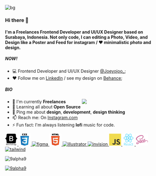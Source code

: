 
![bg](https://github.com/9Alpha9/9Alpha9/assets/45790050/439e3e81-6ea2-480a-9685-3a233c26f9f4)
### Hi there 👋
#### I'm a  Freelances Frontend Developer and UI/UX Designer based on Surabaya, Indonesia. Not only code, I can editing a Photo, Video, and Design like a Poster and Feed for instagram / ❤️ minimalistic photo and design.
##### NOW!

- 💻 Frontend Developer and UI/UX Designer [@Joeyojoo_](https://www.instagram.com/joeyojoo_/);
- ❤️ Follow me on [LinkedIn](https://www.linkedin.com/in/gilang-ramadhan-9544851aa/) / see my design on [Behance](https://www.behance.net/gilangalfii);

##### BIO
[<img align="right" width="50%" src="https://github-readme-stats-ouuan.vercel.app/api?username=9Alpha9&theme=dark&show_icons=true">](https://metrics.lecoq.io/9Alpha9)

- 🏢 I'm currently **Freelances**
- 🌱 Learning all about **Open Source**
- 💬 Ping me about **design**, **development**, **design thinking**
- 📫 Reach me: On [Instagram.com](https://www.instagram.com/joeyojoo_/)
- ⚡️ Fun fact: I'm always listening **lofi** music for code.
<p align="left"> <a href="https://getbootstrap.com" target="_blank" rel="noreferrer"> <img src="https://raw.githubusercontent.com/devicons/devicon/master/icons/bootstrap/bootstrap-plain-wordmark.svg" alt="bootstrap" width="40" height="40"/> </a> <a href="https://www.w3schools.com/css/" target="_blank" rel="noreferrer"> <img src="https://raw.githubusercontent.com/devicons/devicon/master/icons/css3/css3-original-wordmark.svg" alt="css3" width="40" height="40"/> </a> <a href="https://www.figma.com/" target="_blank" rel="noreferrer"> <img src="https://www.vectorlogo.zone/logos/figma/figma-icon.svg" alt="figma" width="40" height="40"/> </a> <a href="https://www.w3.org/html/" target="_blank" rel="noreferrer"> <img src="https://raw.githubusercontent.com/devicons/devicon/master/icons/html5/html5-original-wordmark.svg" alt="html5" width="40" height="40"/> </a> <a href="https://www.adobe.com/in/products/illustrator.html" target="_blank" rel="noreferrer"> <img src="https://www.vectorlogo.zone/logos/adobe_illustrator/adobe_illustrator-icon.svg" alt="illustrator" width="40" height="40"/> </a> <a href="https://www.invisionapp.com/" target="_blank" rel="noreferrer"> <img src="https://www.vectorlogo.zone/logos/invisionapp/invisionapp-icon.svg" alt="invision" width="40" height="40"/> </a> <a href="https://developer.mozilla.org/en-US/docs/Web/JavaScript" target="_blank" rel="noreferrer"> <img src="https://raw.githubusercontent.com/devicons/devicon/master/icons/javascript/javascript-original.svg" alt="javascript" width="40" height="40"/> </a> <a href="https://reactjs.org/" target="_blank" rel="noreferrer"> <img src="https://raw.githubusercontent.com/devicons/devicon/master/icons/react/react-original-wordmark.svg" alt="react" width="40" height="40"/> </a> <a href="https://sass-lang.com" target="_blank" rel="noreferrer"> <img src="https://raw.githubusercontent.com/devicons/devicon/master/icons/sass/sass-original.svg" alt="sass" width="40" height="40"/> </a> <a href="https://tailwindcss.com/" target="_blank" rel="noreferrer"> <img src="https://www.vectorlogo.zone/logos/tailwindcss/tailwindcss-icon.svg" alt="tailwind" width="40" height="40"/> </a> </p>


<p align="left"> <img src="https://komarev.com/ghpvc/?username=9alpha9&label=Profile%20views&color=0e75b6&style=flat" alt="9alpha9" /> </p>


<p align="left"> <a href="https://github.com/ryo-ma/github-profile-trophy"><img src="https://github-profile-trophy.vercel.app/?username=9alpha9&theme=darkhub&row=2&column=9&no-bg=true&no-frame=true&margin-w=25" alt="9alpha9" /></a> </p>




